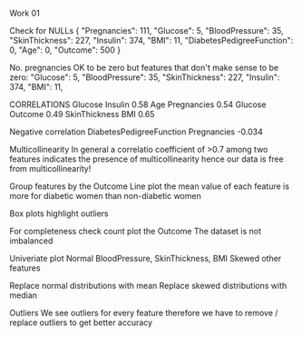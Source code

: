 Work 01

Check for NULLs
{
    "Pregnancies": 111,
    "Glucose": 5,
    "BloodPressure": 35,
    "SkinThickness": 227,
    "Insulin": 374,
    "BMI": 11,
    "DiabetesPedigreeFunction": 0,
    "Age": 0,
    "Outcome": 500
}

No. pregnancies OK to be zero
but features that don't make sense to be zero:
    "Glucose": 5,
    "BloodPressure": 35,
    "SkinThickness": 227,
    "Insulin": 374,
    "BMI": 11,


CORRELATIONS
Glucose         Insulin         0.58
Age             Pregnancies     0.54
Glucose         Outcome         0.49
SkinThickness   BMI             0.65

Negative correlation
DiabetesPedigreeFunction    Pregnancies     -0.034

Multicollinearity
In general a correlatio coefficient of >0.7 among two
features indicates the presence of multicollinearity
hence our data is free from multicollinearity!


Group features by the Outcome
Line plot
the mean value of each feature is more for diabetic women than non-diabetic women

Box plots
highlight outliers

For completeness check count plot the Outcome
The dataset is not imbalanced


Univeriate plot
Normal      BloodPressure, SkinThickness, BMI
Skewed      other features

Replace normal distributions with   mean
Replace skewed distributions with   median


Outliers
We see outliers for every feature
therefore we have to remove / replace outliers to get better accuracy

